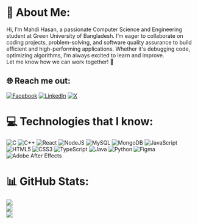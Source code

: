 # 💫 About Me:
Hi, I’m Mahdi Hasan, a passionate Computer Science and Engineering student at Green University of Bangladesh.
I’m eager to collaborate on coding projects, problem-solving, and software quality assurance to build efficient and high-performing applications. Whether it's debugging code, optimizing algorithms, I’m always excited to learn and improve. <br>
Let me know how we can work together! 🚀

## 🌐 Reach me out:
[![Facebook](https://img.shields.io/badge/Facebook-%231877F2.svg?logo=Facebook&logoColor=white)](https://facebook.com/silentmahdi) [![LinkedIn](https://img.shields.io/badge/LinkedIn-%230077B5.svg?logo=linkedin&logoColor=white)](https://linkedin.com/in/mdmahdihasangub) [![X](https://img.shields.io/badge/X-black.svg?logo=X&logoColor=white)](https://x.com/see_mahdi) 
<br> 
# 💻 Technologies that I know:
![C](https://img.shields.io/badge/c-%2300599C.svg?style=for-the-badge&logo=c&logoColor=white) ![C++](https://img.shields.io/badge/c++-%2300599C.svg?style=for-the-badge&logo=c%2B%2B&logoColor=white) ![React](https://img.shields.io/badge/react-%2320232a.svg?style=for-the-badge&logo=react&logoColor=%2361DAFB) ![NodeJS](https://img.shields.io/badge/node.js-6DA55F?style=for-the-badge&logo=node.js&logoColor=white) ![MySQL](https://img.shields.io/badge/mysql-4479A1.svg?style=for-the-badge&logo=mysql&logoColor=white) ![MongoDB](https://img.shields.io/badge/MongoDB-%234ea94b.svg?style=for-the-badge&logo=mongodb&logoColor=white) ![JavaScript](https://img.shields.io/badge/javascript-%23323330.svg?style=for-the-badge&logo=javascript&logoColor=%23F7DF1E) ![HTML5](https://img.shields.io/badge/html5-%23E34F26.svg?style=for-the-badge&logo=html5&logoColor=white) ![CSS3](https://img.shields.io/badge/css3-%231572B6.svg?style=for-the-badge&logo=css3&logoColor=white) ![TypeScript](https://img.shields.io/badge/typescript-%23007ACC.svg?style=for-the-badge&logo=typescript&logoColor=white) ![Java](https://img.shields.io/badge/java-%23ED8B00.svg?style=for-the-badge&logo=openjdk&logoColor=white) ![Python](https://img.shields.io/badge/python-3670A0?style=for-the-badge&logo=python&logoColor=ffdd54) ![Figma](https://img.shields.io/badge/figma-%23F24E1E.svg?style=for-the-badge&logo=figma&logoColor=white) ![Adobe After Effects](https://img.shields.io/badge/Adobe%20After%20Effects-9999FF.svg?style=for-the-badge&logo=Adobe%20After%20Effects&logoColor=white)
<br>
# 📊 GitHub Stats:
![](https://github-readme-stats.vercel.app/api?username=seemahdi&theme=dark&hide_border=false&include_all_commits=true&count_private=false)<br/>
![](https://nirzak-streak-stats.vercel.app/?user=seemahdi&theme=dark&hide_border=false)<br/>
![](https://github-readme-stats.vercel.app/api/top-langs/?username=seemahdi&theme=dark&hide_border=false&include_all_commits=true&count_private=false&layout=compact)



<!-- Proudly created with GPRM ( https://gprm.itsvg.in ) -->
